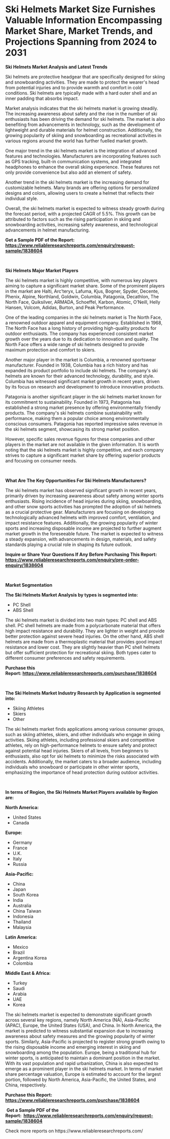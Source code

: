<p><h1>Ski Helmets Market Size Furnishes Valuable Information Encompassing Market Share, Market Trends, and Projections Spanning from 2024 to 2031</h1></p><p><strong>Ski Helmets Market Analysis and Latest Trends</strong></p>
<p><p>Ski helmets are protective headgear that are specifically designed for skiing and snowboarding activities. They are made to protect the wearer's head from potential injuries and to provide warmth and comfort in cold conditions. Ski helmets are typically made with a hard outer shell and an inner padding that absorbs impact.</p><p>Market analysis indicates that the ski helmets market is growing steadily. The increasing awareness about safety and the rise in the number of ski enthusiasts has been driving the demand for ski helmets. The market is also benefiting from advancements in technology, such as the development of lightweight and durable materials for helmet construction. Additionally, the growing popularity of skiing and snowboarding as recreational activities in various regions around the world has further fuelled market growth.</p><p>One major trend in the ski helmets market is the integration of advanced features and technologies. Manufacturers are incorporating features such as GPS tracking, built-in communication systems, and integrated headphones to enhance the overall skiing experience. These features not only provide convenience but also add an element of safety.</p><p>Another trend in the ski helmets market is the increasing demand for customizable helmets. Many brands are offering options for personalized designs and colors, allowing users to create a helmet that reflects their individual style.</p><p>Overall, the ski helmets market is expected to witness steady growth during the forecast period, with a projected CAGR of 5.5%. This growth can be attributed to factors such as the rising participation in skiing and snowboarding activities, increasing safety awareness, and technological advancements in helmet manufacturing.</p></p>
<p><strong>Get a Sample PDF of the Report:&nbsp; <a href="https://www.reliableresearchreports.com/enquiry/request-sample/1838604">https://www.reliableresearchreports.com/enquiry/request-sample/1838604</a></strong></p>
<p>&nbsp;</p>
<p><strong>Ski Helmets Major Market Players</strong></p>
<p><p>The ski helmets market is highly competitive, with numerous key players aiming to capture a significant market share. Some of the prominent players in the market are Halti, Arc’teryx, Lafuma, Kjus, Bogner, Spyder, Decente, Phenix, Alpine, Northland, Goldwin, Columbia, Patagonia, Decathlon, The North Face, Quiksilver, ARMADA, Schoeffel, Karbon, Atomic, O’Neill, Helly Hansen, Volcom, Adidas, Burton, and Peak Performance.</p><p>One of the leading companies in the ski helmets market is The North Face, a renowned outdoor apparel and equipment company. Established in 1968, The North Face has a long history of providing high-quality products for outdoor enthusiasts. The company has experienced consistent market growth over the years due to its dedication to innovation and quality. The North Face offers a wide range of ski helmets designed to provide maximum protection and comfort to skiers.</p><p>Another major player in the market is Columbia, a renowned sportswear manufacturer. Founded in 1938, Columbia has a rich history and has expanded its product portfolio to include ski helmets. The company's ski helmets are known for their advanced technology, durability, and style. Columbia has witnessed significant market growth in recent years, driven by its focus on research and development to introduce innovative products.</p><p>Patagonia is another significant player in the ski helmets market known for its commitment to sustainability. Founded in 1973, Patagonia has established a strong market presence by offering environmentally friendly products. The company's ski helmets combine sustainability with performance, making them a popular choice among environmentally conscious consumers. Patagonia has reported impressive sales revenue in the ski helmets segment, showcasing its strong market position.</p><p>However, specific sales revenue figures for these companies and other players in the market are not available in the given information. It is worth noting that the ski helmets market is highly competitive, and each company strives to capture a significant market share by offering superior products and focusing on consumer needs.</p></p>
<p>&nbsp;</p>
<p><strong>What Are The Key Opportunities For Ski Helmets Manufacturers?</strong></p>
<p><p>The ski helmets market has observed significant growth in recent years, primarily driven by increasing awareness about safety among winter sports enthusiasts. Rising incidence of head injuries during skiing, snowboarding, and other snow sports activities has prompted the adoption of ski helmets as a crucial protective gear. Manufacturers are focusing on developing technologically advanced helmets with improved comfort, ventilation, and impact resistance features. Additionally, the growing popularity of winter sports and increasing disposable income are projected to further augment market growth in the foreseeable future. The market is expected to witness a steady expansion, with advancements in design, materials, and safety standards playing a crucial role in shaping its future outlook.</p></p>
<p><strong>Inquire or Share Your Questions If Any Before Purchasing This Report: <a href="https://www.reliableresearchreports.com/enquiry/pre-order-enquiry/1838604">https://www.reliableresearchreports.com/enquiry/pre-order-enquiry/1838604</a></strong></p>
<p>&nbsp;</p>
<p><strong>Market Segmentation</strong></p>
<p><strong>The Ski Helmets Market Analysis by types is segmented into:</strong></p>
<p><ul><li>PC Shell</li><li>ABS Shell</li></ul></p>
<p><p>The ski helmets market is divided into two main types: PC shell and ABS shell. PC shell helmets are made from a polycarbonate material that offers high impact resistance and durability. They are lighter in weight and provide better protection against severe head injuries. On the other hand, ABS shell helmets are made from a thermoplastic material that provides good impact resistance and lower cost. They are slightly heavier than PC shell helmets but offer sufficient protection for recreational skiing. Both types cater to different consumer preferences and safety requirements.</p></p>
<p><strong>Purchase this Report:&nbsp;<a href="https://www.reliableresearchreports.com/purchase/1838604">https://www.reliableresearchreports.com/purchase/1838604</a></strong></p>
<p>&nbsp;</p>
<p><strong>The Ski Helmets Market Industry Research by Application is segmented into:</strong></p>
<p><ul><li>Skiing Athletes</li><li>Skiers</li><li>Other</li></ul></p>
<p><p>The ski helmets market finds applications among various consumer groups, such as skiing athletes, skiers, and other individuals who engage in skiing activities. Skiing athletes, including professional skiers and competitive athletes, rely on high-performance helmets to ensure safety and protect against potential head injuries. Skiers of all levels, from beginners to enthusiasts, also opt for ski helmets to minimize the risks associated with accidents. Additionally, the market caters to a broader audience, including individuals who snowboard or participate in other winter sports, emphasizing the importance of head protection during outdoor activities.</p></p>
<p>&nbsp;</p>
<p><strong>In terms of Region, the Ski Helmets Market Players available by Region are:</strong></p>
<p>
    <p> <strong> North America: </strong>
        <ul>
            <li>United States</li>
            <li>Canada</li>
        </ul>
        </p> 
    <p> <strong> Europe: </strong>
        <ul>
            <li>Germany</li>
            <li>France</li>
            <li>U.K.</li>
            <li>Italy</li>
            <li>Russia</li>
        </ul>
        </p> 
    <p> <strong> Asia-Pacific: </strong>
        <ul>
            <li>China</li>
            <li>Japan</li>
            <li>South Korea</li>
            <li>India</li>
            <li>Australia</li>
            <li>China Taiwan</li>
            <li>Indonesia</li>
            <li>Thailand</li>
            <li>Malaysia</li>
        </ul>
        </p> 
    <p> <strong> Latin America: </strong>
        <ul>
            <li>Mexico</li>
            <li>Brazil</li>
            <li>Argentina Korea</li>
            <li>Colombia</li>
        </ul>
        </p> 
    <p> <strong> Middle East & Africa: </strong>
        <ul>
            <li>Turkey</li>
            <li>Saudi</li>
            <li>Arabia</li>
            <li>UAE</li>
            <li>Korea</li>
        </ul>
    </p>
    </p>
<p><p>The ski helmets market is expected to demonstrate significant growth across several key regions, namely North America (NA), Asia-Pacific (APAC), Europe, the United States (USA), and China. In North America, the market is predicted to witness substantial expansion due to increasing awareness about safety measures and the growing popularity of winter sports. Similarly, Asia-Pacific is projected to register strong growth owing to the rising disposable income and emerging interest in skiing and snowboarding among the population. Europe, being a traditional hub for winter sports, is anticipated to maintain a dominant position in the market. With its vast population and rapid urbanization, China is also expected to emerge as a prominent player in the ski helmets market. In terms of market share percentage valuation, Europe is estimated to account for the largest portion, followed by North America, Asia-Pacific, the United States, and China, respectively.</p></p>
<p><strong>Purchase this Report: <a href="https://www.reliableresearchreports.com/purchase/1838604">https://www.reliableresearchreports.com/purchase/1838604</a></strong></p>
<p>&nbsp;<strong>Get a Sample PDF of the Report:&nbsp;&nbsp;<a href="https://www.reliableresearchreports.com/enquiry/request-sample/1838604">https://www.reliableresearchreports.com/enquiry/request-sample/1838604</a></strong></p>
<p><strong></strong></p>
<p>Check more reports on https://www.reliableresearchreports.com/</p>